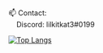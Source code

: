📫 Contact:\
&nbsp;&nbsp;&nbsp;&nbsp;Discord: lilkitkat3#0199
  
[![Top Langs](https://github-readme-stats.vercel.app/api/top-langs/?username=anuraghazra&layout=compact)](https://github.com/anuraghazra/github-readme-stats)
